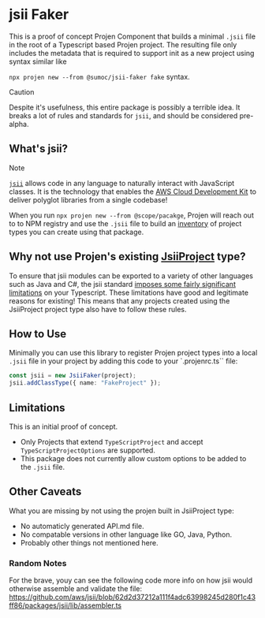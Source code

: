 # jsii Faker

This is a proof of concept Projen Component that builds a minimal `.jsii` file in the root of a Typescript based Projen project. The resulting file only includes the metadata that is required to support init as a new project using syntax similar like

 `npx projen new --from @sumoc/jsii-faker fake` syntax.

> [!CAUTION]
> Despite it's usefulness, this entire package is possibly a terrible idea. It breaks a lot of rules and standards for `jsii`, and should be considered pre-alpha.
 

## What's jsii?

> [!NOTE]
> [`jsii`](https://github.com/aws/jsii) allows code in any language to naturally interact with JavaScript classes. It is the technology that enables the
[AWS Cloud Development Kit](https://github.com/aws/aws-cdk) to deliver polyglot libraries from a single codebase!

When you run `npx projen new --from @scope/pacakge`, Projen will reach out to to NPM registry and use the `.jsii` file to build an [inventory](https://github.com/projen/projen/blob/main/src/inventory.ts) of project types you can create using that package.

## Why not use Projen's existing [JsiiProject](https://projen.io/docs/api/cdk/#jsiiproject-) type?

To ensure that jsii modules can be exported to a variety of other languages such as Java and C#, the jsii standard [imposes some fairly significant limitations](https://aws.github.io/jsii/user-guides/lib-author/typescript-restrictions/) on your Typescript. These limitations have good and legitimate reasons for existing! This means that any projects created using the JsiiProject project type also have to follow these rules.


## How to Use 

Minimally you can use this library to register Projen project types into a local `.jsii` file in your project by adding this code to your `.projenrc.ts`` file:

```ts
const jsii = new JsiiFaker(project);
jsii.addClassType({ name: "FakeProject" });
```

## Limitations
This is an initial proof of concept.

- Only Projects that extend `TypeScriptProject` and accept `TypeScriptProjectOptions` are supported.
- This package does not currently allow custom options to be added to the `.jsii` file.

## Other Caveats

What you are missing by not using the projen built in JsiiProject type:
 
- No automaticly generated API.md file.
- No compatable versions in other language like GO, Java, Python.
- Probably other things not mentioned here.



### Random Notes

For the brave, youy can see the following code more info on how jsii would otherwise assemble and validate the file:
https://github.com/aws/jsii/blob/62d2d37212a111f4adc63998245d280f1c43ff86/packages/jsii/lib/assembler.ts

